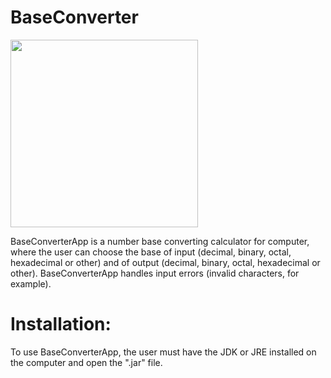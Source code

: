 # BaseConverter

<img src="https://github.com/MatheusWAlvarenga/BaseConverter/blob/main/img/BaseConverterApp%20-%20Input%20Ok.png?raw=true" width = "300px" />

BaseConverterApp  is a number base converting calculator for computer, where the
user can choose the base of input (decimal, binary, octal, hexadecimal or other) and of
output (decimal, binary, octal, hexadecimal or other). BaseConverterApp handles input errors (invalid characters, for example).

# Installation:
To use BaseConverterApp, the user must have the JDK or JRE installed on the computer and open the ".jar" file.
